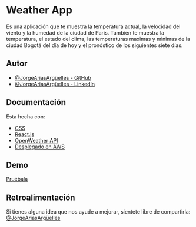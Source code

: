 
# Weather App

Es una aplicación que te muestra la temperatura actual, la velocidad del viento y la humedad de la ciudad de Paris.
También te muestra la temperatura, el estado del clima, las temperaturas maximas y minimas de la ciudad Bogotá del día de hoy y el pronóstico de los siguientes siete días.

## Autor

- [@JorgeAriasArgüelles - GitHub](https://github.com/jorgearguellles)
- [@JorgeAriasArgüelles - LinkedIn](https://www.linkedin.com/in/jorgeariasarguelles/)

  
## Documentación

Esta hecha con:

* [CSS](https://developer.mozilla.org/es/docs/Web/CSS)
* [React.js](https://es.reactjs.org)
* [OpenWeather API](https://es.reactjs.org)
* [Desplegado en AWS](https://aws.amazon.com)

  
## Demo

[Pruébala](https://main.d32onoc11tul47.amplifyapp.com)

  
## Retroalimentación

Si tienes alguna idea que nos ayude a mejorar, sientete libre de compartirla: [@JorgeAriasArgüelles](https://www.linkedin.com/in/jorgeariasarguelles/)


  

